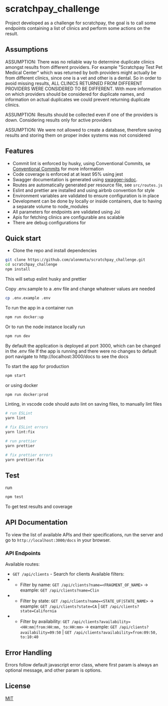 # scratchpay_challenge
Project developed as a challenge for scratchpay, the goal is to call some endpoints containing a list of clinics and perform some actions on the result.
## Assumptions
ASSUMPTION: There was no reliable way to determine duplicate clinics amongst results from different providers. For example "Scratchpay Test Pet Medical Center" which was returned by both providers might actually be from different clinics, since one is a vet and other is a dental.
So in order to avoid missing results, ALL CLINICS RETURNED FROM DIFFERENT PROVIDERS WERE CONSIDERED TO BE DIFFERENT.
With more information on which providers should be considered for duplicate names, and information on actual duplicates we could prevent returning duplicate clinics.

ASSUMPTION: Results should be collected even if one of the providers is down. Considering results only for active providers

ASSUMPTION: We were not allowed to create a database, therefore saving results and storing them on proper index systems was not considered

## Features
- Commit lint is enforced by husky, using Conventional Commits, se [Conventional Commits](https://www.conventionalcommits.org/en/v1.0.0/) for more information
- Code coverage is enforced at at least 95% using jest
- Swagger documentation is generated using [swagger-jsdoc](https://github.com/Surnet/swagger-jsdoc).
- Routes are automatically generated per resource file, see `src/routes.js`
- Eslint and prettier are installed and using airbnb convention for style
- Environment variables are validated to ensure configuration is in place
- Development can be done by locally or inside containers, due to having a separate volume to node_modules
- All parameters for endpoints are validated using Joi
- Apis for fetching clinics are configurable ans scalable
- There are debug configurations for 

## Quick start

- Clone the repo and install dependencies
```bash
git clone https://github.com/alonmota/scratchpay_challenge.git
cd scratchpay_challenge
npm install
```
This will setup eslint husky and prettier

Copy .env.sample to a .env file and change whatever values are needed
```bash
cp .env.example .env
```

To run the app in a container run
```bash
npm run docker:up
```
Or to run the node instance locally run 
```bash
npm run dev
```

By default the application is deployed at port 3000, which can be changed in the .env file
If the app is running and there were no changes to default port navigate to http://localhost:3000/docs to see the docs

To start the app for production
```bash
npm start
```
or using docker
```bash
npm run docker:prod
```

Linting, in vscode code should auto lint on saving files, to manually lint files

```bash
# run ESLint
yarn lint

# fix ESLint errors
yarn lint:fix

# run prettier
yarn prettier

# fix prettier errors
yarn prettier:fix
```

## Test
run
```bash
npm test
```
To get test results and coverage

## API Documentation
To view the list of available APIs and their specifications, run the server and go to `http://localhost:3000/docs` in your browser. 

### API Endpoints

Available routes:
- `GET /api/clients` - Search for clients
Available filters:
- - Filter by name: `GET /api/clients?name=<FRAGMENT_OF_NAME>` -> example: `GET /api/clients?name=Clin`
- - Filter by state: `GET /api/clients?name=<STATE_UF|STATE_NAME>` -> example: `GET /api/clients?state=CA` | `GET /api/clients?state=California`
- - Filter by availability: `GET /api/clients?availability=<HH:mm|from:HH:mm, to:HH:mm>` -> example: `GET /api/clients?availability=09:50` | `GET /api/clients?availability=from:09:50, to:10:40`
## Error Handling
Errors follow default javascript error class, where first param is always an optional message, and other param is options.

## License
[MIT](LICENSE)